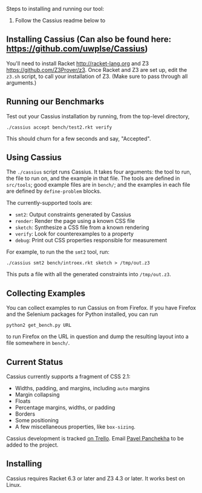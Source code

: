 Steps to installing and running our tool: 
1. Follow the Cassius readme below to 


Installing Cassius (Can also be found here: https://github.com/uwplse/Cassius)
------------

You'll need to install Racket <http://racket-lang.org> and Z3
<https://github.com/Z3Prover/z3>. Once Racket and Z3 are set up, edit
the `z3.sh` script, to call your installation of Z3. (Make sure to
pass through all arguments.)


Running our Benchmarks 
-------------
Test out your Cassius installation by running, from the top-level directory,

    ./cassius accept bench/test2.rkt verify

This should churn for a few seconds and say, "Accepted".

Using Cassius
----------------

The `./cassius` script runs Cassius. It takes four arguments: the tool
to run, the file to run on, and the example in that file. The tools
are defined in `src/tools`; good example files are in `bench/`; and
the examples in each file are defined by `define-problem` blocks.

The currently-supported tools are:

- `smt2`: Output constraints generated by Cassius
- `render`: Render the page using a known CSS file
- `sketch`: Synthesize a CSS file from a known rendering
- `verify`: Look for counterexamples to a property
- `debug`: Print out CSS properties responsible for measurement

For example, to run the the `smt2` tool, run:

    ./cassius smt2 bench/introex.rkt sketch > /tmp/out.z3

This puts a file with all the generated constraints into
`/tmp/out.z3`.

Collecting Examples
-----------------------

You can collect examples to run Cassius on from Firefox. If you have
Firefox and the Selenium packages for Python installed, you can run

    python2 get_bench.py URL

to run Firefox on the URL in question and dump the resulting layout
into a file somewhere in `bench/`.

Current Status
--------------

Cassius currently supports a fragment of CSS 2.1:
+ Widths, padding, and margins, including `auto` margins
+ Margin collapsing
+ Floats
+ Percentage margins, widths, or padding
+ Borders
+ Some positioning
+ A few miscellaneous properties, like `box-sizing`.

Cassius development is tracked
[on Trello](https://trello.com/b/ylAVgJh3/cassius). Email
[Pavel Panchekha](mailto:me@pavpanchekha.com) to be added to the
project.

Installing
----------

Cassius requires Racket 6.3 or later and Z3 4.3 or later.
It works best on Linux.
